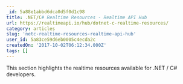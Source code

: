 ```yaml
---
_id: 5a88e1abbd6dca0d5f0d1c98
title: .NET/C# Realtime Resources - Realtime API Hub
url: https://realtimeapi.io/hub/dotnet-c-realtime-resources/
category: articles
slug: 'netc-realtime-resources-realtime-api-hub'
user_id: 5a83ce59d6eb0005c4ecda2c
createdOn: '2017-10-02T06:12:34.000Z'
tags: []
---
```


This section highlights the realtime resources available for .NET / C# developers.
